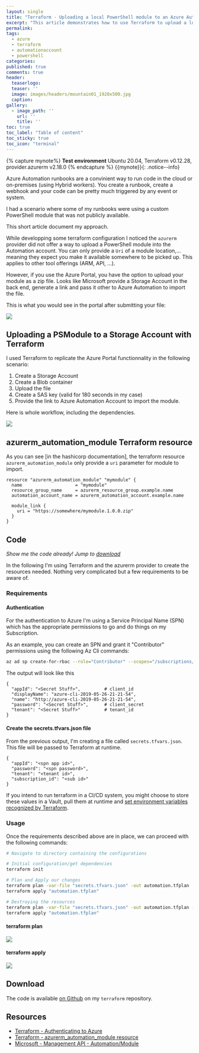 ```yaml
---
layout: single
title: "Terraform - Uploading a local PowerShell module to an Azure Automation account"
excerpt: "This article demonstrates how to use Terraform to upload a local PowerShell module to an Azure Storage Account and importing it to an Automation Account using a temporary secret link"
permalink:
tags:
  - azure
  - terraform
  - automationaccount
  - powershell
categories:
published: true
comments: true
header:
  teaserlogo:
  teaser: ''
  image: images/headers/mountain01_1920x500.jpg
  caption:
gallery:
  - image_path: ''
    url: ''
    title: ''
toc: true
toc_label: "Table of content"
toc_sticky: true
toc_icon: "terminal"
---
```


{% capture mynote%}
**Test environment** Ubuntu 20.04, Terraform v0.12.28, provider.azurerm v2.18.0
{% endcapture %}
{{mynote}}{: .notice--info}


Azure Automation runbooks are a convinient way to run code in the cloud or on-premises (using Hybrid workers). You create a runbook, create a webhook and your code can be pretty much triggered by any event or system.

I had a scenario where some of my runbooks were using a custom PowerShell module that was not publicly available.

This short article document my approach.

While developping some terraform configuration I noticed the `azurerm` provider did not offer a way to upload a PowerShell module into the Automation account. You can only provide a `Uri` of a module location,... meaning they expect you make it available somewhere to be picked up. This applies to other tool offerings (ARM, API, ...).

However, if you use the Azure Portal, you have the option to upload your module as a zip file. Looks like Microsoft provide a Storage Account in the back end, generate a link and pass it other to Azure Automation to import the file.

This is what you would see in the portal after submitting your file:

![](../../images/2020/2020-08-02/azure_automation_account-upload_module_in_portal.png)

## Uploading a PSModule to a Storage Account with Terraform

I used Terraform to replicate the Azure Portal functionnality in the following scenario:

1. Create a Storage Account
2. Create a Blob container
3. Upload the file
4. Create a SAS key (valid for 180 seconds in my case)
5. Provide the link to Azure Automation Account to import the module.

Here is whole workflow, including the dependencies.

![](../../images/2020/2020-08-02/azure_automation_account-upload_module-flow.png)


## azurerm_automation_module Terraform resource

As you can see [in the hashicorp documentation], the terraform resource `azurerm_automation_module` only provide a `uri` parameter for module to import.

```
resource "azurerm_automation_module" "mymodule" {
  name                    = "mymodule"
  resource_group_name     = azurerm_resource_group.example.name
  automation_account_name = azurerm_automation_account.example.name

  module_link {
    uri = "https://somewhere/mymodule.1.0.0.zip"
  }
}
```

## Code

*Show me the code already! Jump to [download]((#download))*

In the following I'm using Terraform and the azurerm provider to create the resources needed. Nothing very complicated but a few requirements to be aware of.

### Requirements
#### Authentication

For the authentication to Azure I'm using a Service Principal Name (SPN) which has the appropriate permissions to go and do things on my Subscription.

As an example, you can create an SPN and grant it "Contributor" permissions using the following Az Cli commands:

```bash
az ad sp create-for-rbac --role="Contributor" --scopes="/subscriptions/<subID>"
```

The output will look like this

```text
{
  "appId": "<Secret Stuff>",         # client_id
  "displayName": "azure-cli-2019-05-26-21-21-54",
  "name": "http://azure-cli-2019-05-26-21-21-54",
  "password": "<Secret Stuff>",      # client_secret
  "tenant": "<Secret Stuff>"         # tenant_id
}
```

#### Create the secrets.tfvars.json file

From the previous output, I'm creating a file called `secrets.tfvars.json`.
This file will be passed to Terraform at runtime.

```
{
  "appId": "<spn app id>",
  "password": "<spn password>",
  "tenant": "<tenant id>",
  "subscription_id": "<sub id>"
}
```

If you intend to run terraform in a CI/CD system, you might choose to store these values in a Vault, pull them at runtime and [set environment variables recognized by Terraform](https://www.terraform.io/docs/providers/azurerm/index.html#authenticating-to-azure).

### Usage

Once the requirements described above are in place, we can proceed with the following commands:

```bash
# Navigate to directory containing the configurations

# Initial configuration/get dependencies
terraform init

# Plan and Apply our changes
terraform plan -var-file "secrets.tfvars.json" -out automation.tfplan
terraform apply "automation.tfplan"

# Destroying the resources
terraform plan -var-file "secrets.tfvars.json" -out automation.tfplan -destroy
terraform apply "automation.tfplan"
```

#### terraform plan

![](../../images/2020/2020-08-02/azure_automation_account-upload_module-terraform_plan2.png)

#### terraform apply

![](../../images/2020/2020-08-02/azure_automation_account-upload_module-terraform_apply.png)



## Download

The code is available [on Github](https://github.com/lazywinadmin/terraform/tree/master/azure-automationaccount-upload_psmodule) on my `terraform` repository.

## Resources

- [Terraform -  Authenticating to Azure](https://www.terraform.io/docs/providers/azurerm/index.html#authenticating-to-azure)
- [Terraform -  azurerm_automation_module resource](https://www.terraform.io/docs/providers/azurerm/r/automation_module.html)
- [Microsoft - Management API - Automation/Module](https://docs.microsoft.com/en-us/rest/api/automation/module/createorupdate#contentlink)